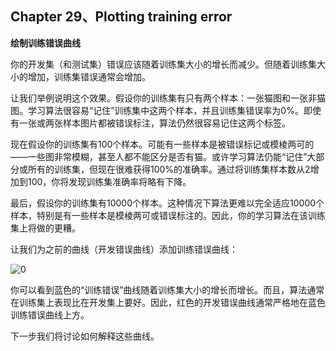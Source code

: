 ## Chapter 29、Plotting training error

**绘制训练错误曲线**

你的开发集（和测试集）错误应该随着训练集大小的增长而减少。但随着训练集大小的增加，训练集错误通常会增加。

让我们举例说明这个效果。假设你的训练集有只有两个样本：一张猫图和一张非猫图。学习算法很容易“记住”训练集中这两个样本，并且训练集错误率为0%。即使有一张或两张样本图片都被错误标注，算法仍然很容易记住这两个标签。

现在假设你的训练集有100个样本。可能有一些样本是被错误标记或模棱两可的——一些图非常模糊，甚至人都不能区分是否有猫。或许学习算法仍能“记住”大部分或所有的训练集，但现在很难获得100%的准确率。通过将训练集样本数从2增加到100，你将发现训练集准确率将略有下降。

最后，假设你的训练集有10000个样本。这种情况下算法更难以完全适应10000个样本，特别是有一些样本是模棱两可或错误标注的。因此，你的学习算法在该训练集上将做的更糟。

让我们为之前的曲线（开发错误曲线）添加训练错误曲线：

![0](http://oow6unnib.bkt.clouddn.com/myl-c29-0.jpg)

你可以看到蓝色的“训练错误”曲线随着训练集大小的增长而增长。而且，算法通常在训练集上表现比在开发集上要好。因此，红色的开发错误曲线通常严格地在蓝色训练错误曲线上方。

下一步我们将讨论如何解释这些曲线。